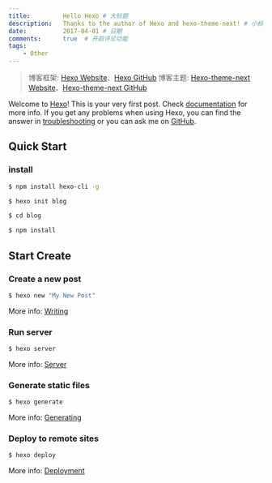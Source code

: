 ```yaml
---
title:         Hello Hexo # 大标题
description:   Thanks to the author of Hexo and hexo-theme-next! # 小标题
date:          2017-04-01 # 日期
comments:      true  # 开启评论功能
tags:
    - Other
---
```



> 博客框架: [Hexo Website](https://hexo.io/zh-cn/)、[Hexo GitHub](https://github.com/hexojs/hexo/)
> 博客主题: [Hexo-theme-next Website](http://theme-next.iissnan.com/)、[Hexo-theme-next GitHub](https://github.com/cpm828/hexo-theme-next)

Welcome to [Hexo](https://hexo.io/)! This is your very first post. Check [documentation](https://hexo.io/docs/) for more info. If you get any problems when using Hexo, you can find the answer in [troubleshooting](https://hexo.io/docs/troubleshooting.html) or you can ask me on [GitHub](https://github.com/hexojs/hexo/issues).

## Quick Start

### install
``` bash
$ npm install hexo-cli -g

$ hexo init blog

$ cd blog

$ npm install

```



## Start Create

### Create a new post

``` bash
$ hexo new "My New Post"
```

More info: [Writing](https://hexo.io/docs/writing.html)

### Run server

``` bash
$ hexo server
```

More info: [Server](https://hexo.io/docs/server.html)

### Generate static files

``` bash
$ hexo generate
```

More info: [Generating](https://hexo.io/docs/generating.html)

### Deploy to remote sites

``` bash
$ hexo deploy
```

More info: [Deployment](https://hexo.io/docs/deployment.html)
